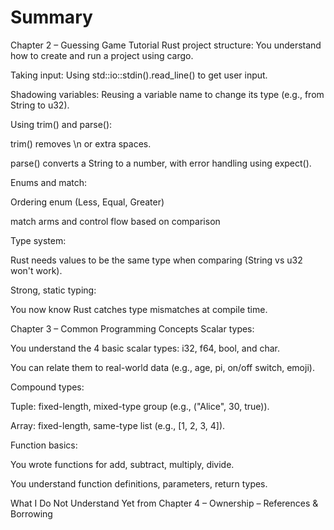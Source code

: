 # Summary

Chapter 2 – Guessing Game Tutorial
Rust project structure: You understand how to create and run a project using cargo.

Taking input: Using std::io::stdin().read_line() to get user input.

Shadowing variables: Reusing a variable name to change its type (e.g., from String to u32).

Using trim() and parse():

trim() removes \n or extra spaces.

parse() converts a String to a number, with error handling using expect().

Enums and match:

Ordering enum (Less, Equal, Greater)

match arms and control flow based on comparison

Type system:

Rust needs values to be the same type when comparing (String vs u32 won't work).

Strong, static typing:

You now know Rust catches type mismatches at compile time.

Chapter 3 – Common Programming Concepts
Scalar types:

You understand the 4 basic scalar types: i32, f64, bool, and char.

You can relate them to real-world data (e.g., age, pi, on/off switch, emoji).

Compound types:

Tuple: fixed-length, mixed-type group (e.g., ("Alice", 30, true)).

Array: fixed-length, same-type list (e.g., [1, 2, 3, 4]).

Function basics:

You wrote functions for add, subtract, multiply, divide.

You understand function definitions, parameters, return types.


What I Do Not Understand Yet from Chapter 4 
– Ownership
– References & Borrowing